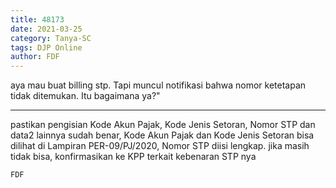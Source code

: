 ```yaml
---
title: 48173
date: 2021-03-25
category: Tanya-SC
tags: DJP Online
author: FDF
---
```


aya mau buat billing stp. Tapi muncul notifikasi bahwa nomor ketetapan tidak ditemukan. Itu bagaimana ya?"

---

pastikan pengisian Kode Akun Pajak, Kode Jenis Setoran, Nomor STP dan data2 lainnya sudah benar, Kode Akun Pajak dan Kode Jenis Setoran bisa dilihat di Lampiran PER-09/PJ/2020, Nomor STP diisi lengkap. jika masih tidak bisa, konfirmasikan ke KPP terkait kebenaran STP nya

`FDF`
